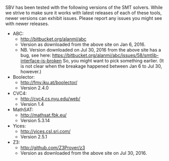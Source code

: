 SBV has been tested with the following versions of the SMT solvers. While we strive to make sure
it works with latest releases of each of these tools, newer versions can exhibit issues. Please
report any issues you might see with newer releases.

  * ABC:
      * http://bitbucket.org/alanmi/abc
      * Version as downloaded from the above site on Jan 6, 2016.
      * NB. Version downloaded on Jul 30, 2016 from the above site has a bug, see here:
             https://bitbucket.org/alanmi/abc/issues/58/smtlib-interface-is-broken
        So, you might want to pick something earlier. (It is not clear when the breakage
	happened between Jan 6 to Jul 30, however.)
  * Boolector:
      * http://fmv.jku.at/boolector/
      * Version 2.4.0
  * CVC4:
      * http://cvc4.cs.nyu.edu/web/
      * Version 1.4
  * MathSAT:
      * http://mathsat.fbk.eu/
      * Version 5.3.14
  * Yices:
      * http://yices.csl.sri.com/
      * Version 2.5.1
  * Z3:
      * http://github.com/Z3Prover/z3
      * Version as downloaded from the above site on Jul 30, 2016.
